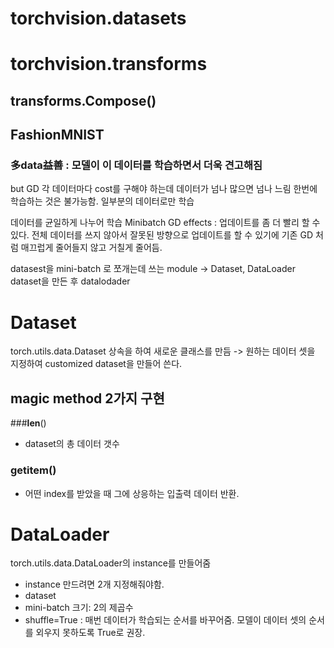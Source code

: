# torchvision.datasets

# torchvision.transforms

## transforms.Compose()



## FashionMNIST



### 多data益善 : 모델이 이 데이터를 학습하면서 더욱 견고해짐
but GD 각 데이터마다 cost를 구해야 하는데 데이터가 넘나 많으면 넘나 느림
한번에 학습하는 것은 불가능함.
일부분의 데이터로만 학습

데이터를 균일하게 나누어 학습
Minibatch GD effects : 업데이트를 좀 더 빨리 할 수 있다.
전체 데이터를 쓰지 않아서 잘못된 방향으로 업데이트를 할 수 있기에 기존 GD 처럼 매끄럽게 줄어들지 않고 거칠게 줄어듬.

datasest을 mini-batch 로 쪼개는데 쓰는 module
-> Dataset, DataLoader
dataset을 만든 후 datalodader


# Dataset

torch.utils.data.Dataset 상속을 하여 새로운 클래스를 만듬
-> 원하는 데이터 셋을 지정하여 customized dataset을 만들어 쓴다.

## magic method 2가지 구현
###__len__()
- dataset의 총 데이터 갯수 
### __getitem__()
- 어떤 index를 받았을 때 그에 상응하는 입출력 데이터 반환.



# DataLoader

torch.utils.data.DataLoader의 instance를 만들어줌

- instance 만드려면 2개 지정해줘야함.
- dataset
- mini-batch 크기: 2의 제곱수
- shuffle=True : 매번 데이터가 학습되는 순서를 바꾸어줌. 모델이 데이터 셋의 순서를 외우지 못하도록 True로 권장.


